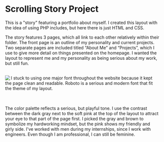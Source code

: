 # Scrolling Story Project

This is a "story" featuring a portfolio about myself. I created this layout with the idea of using PHP includes, but here there is just HTML and CSS. 

The story features 3 pages, which all link to each other relatively within their folder. The front page is an outline of my personality and current projects. Two separate pages are included titled “About Me” and “Projects”, which I use to give more detail on things presented on the homepage. I wanted the layout to represent me and my personality as being serious about my work, but still fun. <br /><br />

<img src="https://i.imgur.com/wHEbF4K.png" align="left">
I stuck to using one major font throughout the website because it kept the page clean and readable. Roboto is a serious and modern font that fit the theme of my layout. <br /><br /><br />

The color palette reflects a serious, but playful tone. I use the contrast between the dark gray next to the soft pink at the top of the layout to attract your eye to that part of the page first. I picked the gray and brown to symbolize my hardworking mindset, but the pink shows my friendly and girly side. I've worked with men during my internships, since I work with engineers. Even though I am professional, I can still be feminine.
